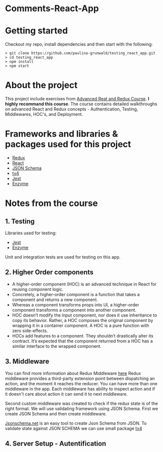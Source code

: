 # Comments-React-App

# Getting started

Checkout my repo, install dependencies and then start with the following:

```
> git clone https://github.com/paulina-grunwald/testing_react_app.git
> cd testing_react_app
> npm install
> npm start
```
# About the project

This project include exercises from [Advanced Reat and Redux Course](https://www.udemy.com/react-redux-tutorial/learn/v4/content). __I highly recommand this course__. The course contains detailed walkthroughs on advanced React and Redux concepts - Authentication, Testing, Middlewares, HOC's, and Deployment.

# Frameworks and libraries & packages used for this project
- [Redux](https://redux.js.org/)
- [React](https://reactjs.org)
- [JSON Schema](https://json-schema.org/)
- [tv4](https://github.com/geraintluff/tv4)
- [Jest](https://jestjs.io/)
- [Enzyme](https://airbnb.io/enzyme/)

# Notes from the course

## 1. Testing

Libraries used for testing:

- [Jest](https://jestjs.io/)
- [Enzyme](https://airbnb.io/enzyme/)

Unit and integration tests are used for testing on this app. 

## 2. Higher Order components
-  A higher-order component (HOC) is an advanced technique in React for reusing component logic.
- Concretely, a higher-order component is a function that takes a component and returns a new component.
-  Whereas a component transforms props into UI, a higher-order component transforms a component into another component.
- HOC doesn’t modify the input component, nor does it use inheritance to copy its behavior. Rather, a HOC composes the original component by wrapping it in a container component. A HOC is a pure function with zero side-effects.
- HOCs add features to a component. They shouldn’t drastically alter its contract. It’s expected that the component returned from a HOC has a similar interface to the wrapped component.

## 3. Middleware
You can find more information about Redux Middleware [here](https://redux.js.org/advanced/middleware)
Redux middleware provides a third-party extension point between dispatching an action, and the moment it reaches the reducer. You can have more than one middleware in the app. Each middleware has ability to inspect action and if it doesn't care about action it can send it to next middleware.

Second custom middleware was created to check if the redux state is of the right format. We will use validating framework using JSON Schema. First we create JSON Schema and then create middleware.

[Jsonschema.net](https://jsonschema.net/) is an easy tool to create Json Schema from JSON. To validate state against JSON SCHEMA we can use small package [tv4](https://github.com/geraintluff/tv4)

## 4. Server Setup - Autentification